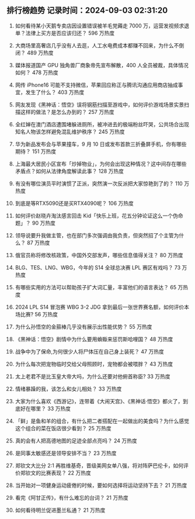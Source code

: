 
## 排行榜趋势 记录时间：2024-09-03 02:31:20
  
  1. 如何看待某小天鹅专卖店因设置错误被羊毛党薅走 7000 万，运营发视频求退单？法律上买方是否应该归还？ 596 万热度
    
  2. 大商场里高奢店几乎没有人去逛，人工水电费成本都赚不回来，为什么不倒闭？ 489 万热度
    
  3. 媒体报道国产 GPU 独角兽厂商象帝先宣布解散，400 人全员被裁，具体情况如何？ 478 万热度
    
  4. 网传 iPhone16 可能不支持微信，苹果回应称正与腾讯沟通应用商店抽成事宜，发生了什么？ 403 万热度
    
  5. 网友发现《黑神话：悟空》误将钢筋扫描至游戏中，如何评价游戏场景实景扫描这样的做法？是怎么办到的？ 257 万热度
    
  6. 全红婵在澳门酒店遭围堵躲进厕所，被冲进去的极端粉丝吓哭，公共场合出现知名人物该怎样避免混乱维护秩序？ 245 万热度
    
  7. 华为新品发布会与苹果撞车，9 月 10 日或发布首款三折叠屏手机，你有哪些期待？ 151 万热度
    
  8. 上海最大居民小区宣布「炒掉物业」，为何会出现这种情况？这中间存在哪些矛盾点？如何从法律角度解读此事？ 128 万热度
    
  9. 有没有哪位演员平时演惯了正派，突然演一次反派把大家惊艳到了的？ 110 万热度
    
  10. 到底是等RTX5090还是买RTX4090呢？ 106 万热度
    
  11. 如何评价赵晓卉淘汰感言回击 Kid「快乐上班，花五分钟论证这么一个伪命题」？ 90 万热度
    
  12. 领导说要升我做主管，也在部门多次强调由我负责，但突然招了个主管为什么？ 87 万热度
    
  13. 俄官员称将修改核政策，中国外交部发声，哪些信息值得关注？ 80 万热度
    
  14. BLG、TES、LNG、WBG，今年的 S14 全球总决赛 LPL 赛区有戏吗？ 73 万热度
    
  15. 有哪些实用的方法可以帮助孩子扩大词汇量，丰富他们的语言表达？ 65 万热度
    
  16. 2024 LPL S14 冒泡赛 WBG 3-2 JDG 拿到最后一张世界赛名额，如何评价本场比赛? 56 万热度
    
  17. 为什么孙悟空的金箍棒几乎没有展示出性能优势？ 55 万热度
    
  18. 《黑神话：悟空》剧情中为什么要用蝜蝂来惩罚斯哈哩国？ 48 万热度
    
  19. 战争中为了保命,为何很少人将尸体压在自己身上装死？ 47 万热度
    
  20. 为什么每次把宠物临时交给父母照顾时，宠物都会被喂胖？ 43 万热度
    
  21. 太上老君不是比玉皇大帝大吗，为什么还要对他俯首称臣? 33 万热度
    
  22. 情绪暴躁的我，该怎么和女儿相处？ 33 万热度
    
  23. 大家为什么喜欢《西游记》，连带着《大闹天宫》、《黑神话·悟空》都火了，到底好在哪里？ 33 万热度
    
  24. 「鲜」是鱼和羊的组合，有什么把二者搭配在一起做出的美食吗？为什么感觉这个组合的菜在饭店很少看到？ 25 万热度
    
  25. 真的会有人把高德地图的足迹全部点亮吗？ 24 万热度
    
  26. 是同事太敏感还是领导安排不当？ 23 万热度
    
  27. 郑钦文大比分 2:1 再胜维基奇，晋级美网女单八强，将对阵萨巴伦卡，如何评价郑钦文的比赛表现？ 22 万热度
    
  28. 当开始对一项健身运动疲倦的时候，要如何选择将运动坚持下去？ 21 万热度
    
  29. 看完《阿甘正传》，有什么难忘的台词？ 21 万热度
    
  30. 如何看待明兰促进墨兰私通？ 21 万热度
    